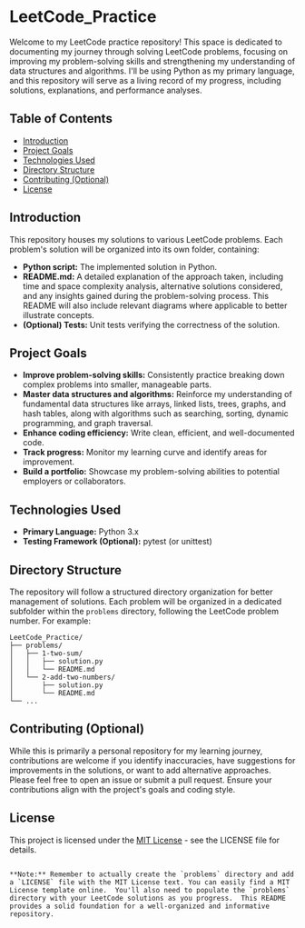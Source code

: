 
# LeetCode_Practice

Welcome to my LeetCode practice repository! This space is dedicated to documenting my journey through solving LeetCode problems, focusing on improving my problem-solving skills and strengthening my understanding of data structures and algorithms.  I'll be using Python as my primary language, and this repository will serve as a living record of my progress, including solutions, explanations, and performance analyses.

## Table of Contents

- [Introduction](#introduction)
- [Project Goals](#project-goals)
- [Technologies Used](#technologies-used)
- [Directory Structure](#directory-structure)
- [Contributing (Optional)](#contributing-optional)
- [License](#license)


## Introduction

This repository houses my solutions to various LeetCode problems. Each problem's solution will be organized into its own folder, containing:

* **Python script:**  The implemented solution in Python.
* **README.md:** A detailed explanation of the approach taken, including time and space complexity analysis, alternative solutions considered, and any insights gained during the problem-solving process.  This README will also include relevant diagrams where applicable to better illustrate concepts.
* **(Optional) Tests:** Unit tests verifying the correctness of the solution.


## Project Goals

* **Improve problem-solving skills:** Consistently practice breaking down complex problems into smaller, manageable parts.
* **Master data structures and algorithms:**  Reinforce my understanding of fundamental data structures like arrays, linked lists, trees, graphs, and hash tables, along with algorithms such as searching, sorting, dynamic programming, and graph traversal.
* **Enhance coding efficiency:** Write clean, efficient, and well-documented code.
* **Track progress:** Monitor my learning curve and identify areas for improvement.
* **Build a portfolio:** Showcase my problem-solving abilities to potential employers or collaborators.


## Technologies Used

* **Primary Language:** Python 3.x
* **Testing Framework (Optional):**  pytest (or unittest)


## Directory Structure

The repository will follow a structured directory organization for better management of solutions.  Each problem will be organized in a dedicated subfolder within the `problems` directory, following the LeetCode problem number. For example:

```
LeetCode_Practice/
├── problems/
│   ├── 1-two-sum/
│   │   ├── solution.py
│   │   └── README.md
│   └── 2-add-two-numbers/
│       ├── solution.py
│       └── README.md
└── ...
```

## Contributing (Optional)

While this is primarily a personal repository for my learning journey, contributions are welcome if you identify inaccuracies, have suggestions for improvements in the solutions, or want to add alternative approaches. Please feel free to open an issue or submit a pull request.  Ensure your contributions align with the project's goals and coding style.

## License

This project is licensed under the [MIT License](LICENSE) - see the LICENSE file for details.


```

**Note:** Remember to actually create the `problems` directory and add a `LICENSE` file with the MIT License text. You can easily find a MIT License template online.  You'll also need to populate the `problems` directory with your LeetCode solutions as you progress.  This README provides a solid foundation for a well-organized and informative repository.
